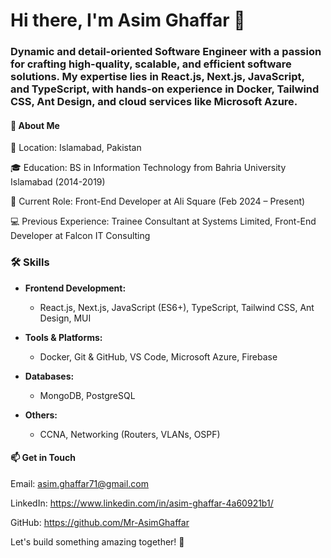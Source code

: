 # Hi there, I'm Asim Ghaffar 👋

### Dynamic and detail-oriented Software Engineer with a passion for crafting high-quality, scalable, and efficient software solutions. My expertise lies in React.js, Next.js, JavaScript, and TypeScript, with hands-on experience in Docker, Tailwind CSS, Ant Design, and cloud services like Microsoft Azure.

#### 🚀 About Me

📍 Location: Islamabad, Pakistan

🎓 Education: BS in Information Technology from Bahria University Islamabad (2014-2019)

💼 Current Role: Front-End Developer at Ali Square (Feb 2024 – Present)

💻 Previous Experience: Trainee Consultant at Systems Limited, Front-End Developer at Falcon IT Consulting

### 🛠️ **Skills**

- **Frontend Development:**  
  - React.js, Next.js, JavaScript (ES6+), TypeScript, Tailwind CSS, Ant Design, MUI  

- **Tools & Platforms:**  
  - Docker, Git & GitHub, VS Code, Microsoft Azure, Firebase  

- **Databases:**  
  - MongoDB, PostgreSQL  

- **Others:**  
  - CCNA, Networking (Routers, VLANs, OSPF)

#### 📫 Get in Touch

Email: asim.ghaffar71@gmail.com

LinkedIn: https://www.linkedin.com/in/asim-ghaffar-4a60921b1/

GitHub: https://github.com/Mr-AsimGhaffar

Let's build something amazing together! 🚀

